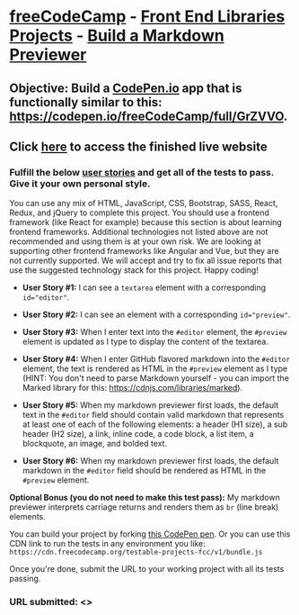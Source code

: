 # [freeCodeCamp](https://www.freecodecamp.org) - [Front End Libraries Projects](https://www.freecodecamp.org/learn/front-end-libraries/front-end-libraries-projects/) - [Build a Markdown Previewer](https://www.freecodecamp.org/learn/front-end-libraries/front-end-libraries-projects/build-a-markdown-previewer)

## **Objective:** Build a [CodePen.io](https://codepen.io/) app that is functionally similar to this: <https://codepen.io/freeCodeCamp/full/GrZVVO>.

## Click [**here**]() to access the finished live website

### Fulfill the below [user stories](https://en.wikipedia.org/wiki/User_story) and get all of the tests to pass. Give it your own personal style.

You can use any mix of HTML, JavaScript, CSS, Bootstrap, SASS, React, Redux, and jQuery to complete this project. You should use a frontend framework (like React for example) because this section is about learning frontend frameworks. Additional technologies not listed above are not recommended and using them is at your own risk. We are looking at supporting other frontend frameworks like Angular and Vue, but they are not currently supported. We will accept and try to fix all issue reports that use the suggested technology stack for this project. Happy coding!

- **User Story #1:** I can see a `textarea` element with a corresponding `id="editor"`.

- **User Story #2:** I can see an element with a corresponding `id="preview"`.

- **User Story #3:** When I enter text into the `#editor` element, the `#preview` element is updated as I type to display the content of the textarea.

- **User Story #4:** When I enter GitHub flavored markdown into the `#editor` element, the text is rendered as HTML in the `#preview` element as I type (HINT: You don't need to parse Markdown yourself - you can import the Marked library for this: <https://cdnjs.com/libraries/marked>).

- **User Story #5:** When my markdown previewer first loads, the default text in the `#editor` field should contain valid markdown that represents at least one of each of the following elements: a header (H1 size), a sub header (H2 size), a link, inline code, a code block, a list item, a blockquote, an image, and bolded text.

- **User Story #6:** When my markdown previewer first loads, the default markdown in the `#editor` field should be rendered as HTML in the `#preview` element.

**Optional Bonus (you do not need to make this test pass):** My markdown previewer interprets carriage returns and renders them as `br` (line break) elements.

You can build your project by forking [this CodePen pen](https://codepen.io/freeCodeCamp/pen/MJjpwO). Or you can use this CDN link to run the tests in any environment you like: `https://cdn.freecodecamp.org/testable-projects-fcc/v1/bundle.js`

Once you're done, submit the URL to your working project with all its tests passing.

### **URL submitted:** <>